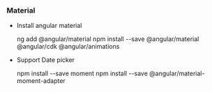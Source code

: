 ### Material
* Install angular material

     ng add @angular/material
     npm install --save @angular/material @angular/cdk @angular/animations

* Support Date picker

    npm install --save moment
    npm install --save @angular/material-moment-adapter
